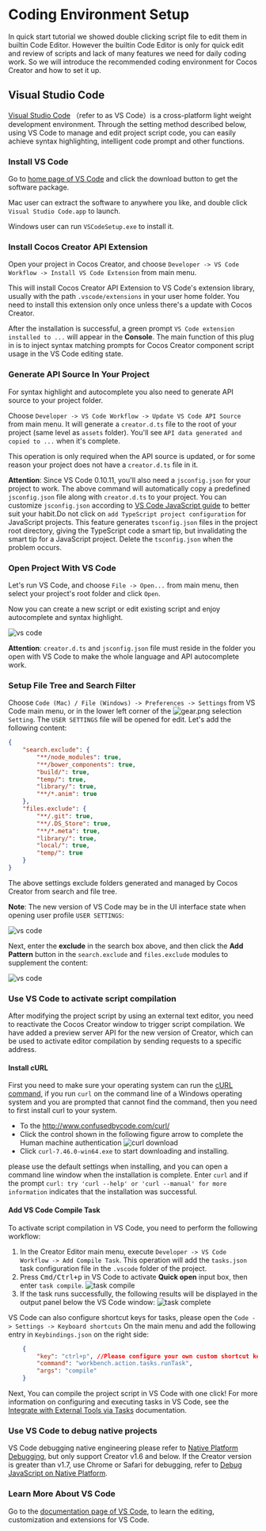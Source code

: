 # Coding Environment Setup

In quick start tutorial we showed double clicking script file to edit them in builtin Code Editor. However the builtin Code Editor is only for quick edit and review of scripts and lack of many features we need for daily coding work. So we will introduce the recommended coding environment for Cocos Creator and how to set it up.

## Visual Studio Code

[Visual Studio Code](https://code.visualstudio.com/) （refer to as VS Code）is a cross-platform light weight development environment. Through the setting method described below, using VS Code to manage and edit project script code, you can easily achieve syntax highlighting, intelligent code prompt and other functions.

### Install VS Code

Go to [home page of VS Code](https://code.visualstudio.com/) and click the download button to get the software package.

Mac user can extract the software to anywhere you like, and double click `Visual Studio Code.app` to launch.

Windows user can run `VSCodeSetup.exe` to install it.

### Install Cocos Creator API Extension

Open your project in Cocos Creator, and choose `Developer -> VS Code Workflow -> Install VS Code Extension` from main menu.

This will install Cocos Creator API Extension to VS Code's extension library, usually with the path `.vscode/extensions` in your user home folder. You need to install this extension only once unless there's a update with Cocos Creator.

After the installation is successful, a green prompt `VS Code extension installed to ...` will appear in the **Console**. The main function of this plug in is to inject syntax matching prompts for Cocos Creator component script usage in the VS Code editing state.

### Generate API Source In Your Project

For syntax highlight and autocomplete you also need to generate API source to your project folder.

Choose `Developer -> VS Code Workflow -> Update VS Code API Source` from main menu. It will generate a `creator.d.ts` file to the root of your project (same level as `assets` folder). You'll see `API data generated and copied to ...` when it's complete.

This operation is only required when the API source is updated, or for some reason your project does not have a `creator.d.ts` file in it.

**Attention**: Since VS Code 0.10.11, you'll also need a `jsconfig.json` for your project to work. The above command will automatically copy a predefined `jsconfig.json` file along with `creator.d.ts` to your project. You can customize `jsconfig.json` according to [VS Code JavaScript guide](http://code.visualstudio.com/docs/languages/javascript) to better suit your habit.Do not click on `add TypeScript project configuration` for JavaScript projects. This feature generates `tsconfig.json` files in the project root directory, giving the TypeScript code a smart tip, but invalidating the smart tip for a JavaScript project. Delete the `tsconfig.json` when the problem occurs.

### Open Project With VS Code

Let's run VS Code, and choose `File -> Open...` from main menu, then select your project's root folder and click `Open`.

Now you can create a new script or edit existing script and enjoy autocomplete and syntax highlight.

![vs code](coding-setup/vscode.png)

**Attention**: `creator.d.ts` and `jsconfig.json` file must reside in the folder you open with VS Code to make the whole language and API autocomplete work.

### Setup File Tree and Search Filter

Choose `Code (Mac) / File (Windows) -> Preferences -> Settings` from VS Code main menu, or in the lower left corner of the ![gear.png](coding-setup/gear.png) selection `Setting`. The `USER SETTINGS` file will be opened for edit. Let's add the following content:

```json
{
    "search.exclude": {
        "**/node_modules": true,
        "**/bower_components": true,
        "build/": true,
        "temp/": true,
        "library/": true,
        "**/*.anim": true
    },
    "files.exclude": {
        "**/.git": true,
        "**/.DS_Store": true,
        "**/*.meta": true,
        "library/": true,
        "local/": true,
        "temp/": true
    }
}
```

The above settings exclude folders generated and managed by Cocos Creator from search and file tree.

**Note**: The new version of VS Code may be in the UI interface state when opening user profile `USER SETTINGS`:

![vs code](coding-setup/vs_code_1.png)

Next, enter the **exclude** in the search box above, and then click the **Add Pattern** button in the `search.exclude` and `files.exclude` modules to supplement the content:

![vs code](coding-setup/vs_code_2.png)

### Use VS Code to activate script compilation

After modifying the project script by using an external text editor, you need to reactivate the Cocos Creator window to trigger script compilation. We have added a preview server API for the new version of Creator, which can be used to activate editor compilation by sending requests to a specific address.

#### Install cURL

First you need to make sure your operating system can run the [cURL command](https://curl.haxx.se/),
if you run `curl` on the command line of a Windows operating system and you are prompted that cannot find the command, then you need to first install curl to your system.

- To the <http://www.confusedbycode.com/curl/>
- Click the control shown in the following figure arrow to complete the Human machine authentication
    ![curl download](coding-setup/curl_download.jpg)
- Click `curl-7.46.0-win64.exe` to start downloading and installing.

please use the default settings when installing, and you can open a command line window when the installation is complete. Enter `curl` and if the prompt `curl: try 'curl --help' or 'curl --manual' for more information` indicates that the installation was successful.

#### Add VS Code Compile Task

To activate script compilation in VS Code, you need to perform the following workflow:

1. In the Creator Editor main menu, execute `Developer -> VS Code Workflow -> Add Compile Task`. This operation will add the `tasks.json` task configuration file in the `.vscode` folder of the project.
2. Press <kbd>Cmd/Ctrl+p</kbd> in VS Code to activate **Quick open** input box, then enter `task compile`.
    ![task compile](coding-setup/run_task.png)
3. If the task runs successfully, the following results will be displayed in the output panel below the VS Code window:
    ![task complete](coding-setup/task_output.png)

VS Code can also configure shortcut keys for tasks, please open the `Code -> Settings -> Keyboard shortcuts` On the main menu and add the following entry in `Keybindings.json` on the right side:

```json
    {
        "key": "ctrl+p", //Please configure your own custom shortcut keys
        "command": "workbench.action.tasks.runTask",
        "args": "compile"
    }
```

Next, You can compile the project script in VS Code with one click! For more information on configuring and executing tasks in VS Code, see the [Integrate with External Tools via Tasks](https://code.visualstudio.com/docs/editor/tasks) documentation.

<!--
### Use VS Code to debug web games

VS Code has excellent debug capability, we can debug the Web version of the game program directly in the source project in VS Code.

First we need to install:

- [Chrome (Google Chrome)] (https://www.google.com/chrome/)
- VS Code extension: Debugger for Chrome

To install the VS Code extension, click on the 'Extensions' button in the left navigation bar of the VS Code to open the Extensions panel and enter `Debugger for Chrome` in the search box and click `Install` to continue. After installation, you may need to restart VS Code to take effect.

Next, in the Cocos Creator editor main menu, execute the `VS Code Workflow -> Add Chrome Debug Setting`. This menu command adds a `.vscode/launch.json` file to your project folder as the debugger configuration. Then in VS Code you can click `Debug` button on the left sidebar to open the Debug panel, and in the top of the debug configuration, select `Creator Debug: Launch Chrome`, and then click the green start button to start debugging.

Debugging process depends on the Cocos Creator editor built-in Web server, so you need to have the editor running for debug to work. If the editor uses non-default port to preview the game, you need to manually modify the `url` field in `launch.json` to add up the correct port.

We can directly add breakpoint in the source files, make changes, recompile and continue debugging process. This workflow is more convenient and friendly than using the built-in DevTools of Chrome.
-->

### Use VS Code to debug native projects

VS Code debugging native engineering please refer to [Native Platform Debugging](../publish/debug-native.md), but only support Creator v1.6 and below. If the Creator version is greater than v1.7, use Chrome or Safari for debugging, refer to [Debug JavaScript on Native Platform](../publish/debug-jsb.md).

### Learn More About VS Code

Go to the [documentation page of VS Code](https://code.visualstudio.com/Docs), to learn the editing, customization and extensions for VS Code.
